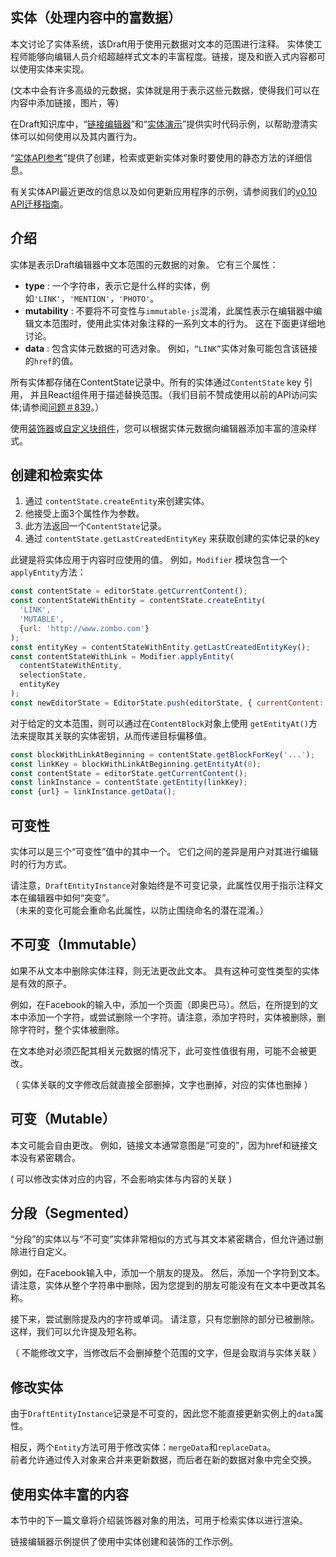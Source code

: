 ## 实体（处理内容中的富数据）

本文讨论了实体系统，该Draft用于使用元数据对文本的范围进行注释。 实体使工程师能够向编辑人员介绍超越样式文本的丰富程度。链接，提及和嵌入式内容都可以使用实体来实现。

\(文本中会有许多高级的元数据，实体就是用于表示这些元数据，使得我们可以在内容中添加链接，图片，等\)

在Draft知识库中，“[链接编辑器](https://github.com/facebook/draft-js/tree/master/examples/draft-0-10-0/link)”和“[实体演示](https://github.com/facebook/draft-js/tree/master/examples/draft-0-10-0/entity)”提供实时代码示例，以帮助澄清实体可以如何使用以及其内置行为。

“[实体API参考](https://draftjs.org/docs/api-reference-entity.html)”提供了创建，检索或更新实体对象时要使用的静态方法的详细信息。

有关实体API最近更改的信息以及如何更新应用程序的示例，请参阅我们的[v0.10 API迁移指南](https://draftjs.org/docs/v0-10-api-migration.html#content)。

## 介绍

实体是表示Draft编辑器中文本范围的元数据的对象。 它有三个属性：

* **type** : 一个字符串，表示它是什么样的实体，例如`'LINK'`，`'MENTION'`，`'PHOTO'`。
* **mutability** : 不要将不可变性与`immutable-js`混淆，此属性表示在编辑器中编辑文本范围时，使用此实体对象注释的一系列文本的行为。 这在下面更详细地讨论。
* **data** : 包含实体元数据的可选对象。 例如，`“LINK”`实体对象可能包含该链接的`href`的值。

所有实体都存储在ContentState记录中。所有的实体通过`ContentState` key 引用， 并且React组件用于描述替换范围。（我们目前不赞成使用以前的API访问实体;请参阅[问题＃839](https://github.com/facebook/draft-js/issues/839)。）

使用[装饰器](https://draftjs.org/docs/advanced-topics-decorators.html)或[自定义块组件](https://draftjs.org/docs/advanced-topics-block-components.html)，您可以根据实体元数据向编辑器添加丰富的渲染样式。

## 创建和检索实体

1. 通过 `contentState.createEntity`来创建实体。
2. 他接受上面3个属性作为参数。
3. 此方法返回一个`ContentState`记录。
4. 通过 `contentState.getLastCreatedEntityKey` 来获取创建的实体记录的key

此键是将实体应用于内容时应使用的值。 例如，`Modifier` 模块包含一个`applyEntity`方法：

```js
const contentState = editorState.getCurrentContent();
const contentStateWithEntity = contentState.createEntity(
  'LINK',
  'MUTABLE',
  {url: 'http://www.zombo.com'}
);
const entityKey = contentStateWithEntity.getLastCreatedEntityKey();
const contentStateWithLink = Modifier.applyEntity(
  contentStateWithEntity,
  selectionState,
  entityKey
);
const newEditorState = EditorState.push(editorState, { currentContent: contentStateWithLink });
```

对于给定的文本范围，则可以通过在`ContentBlock`对象上使用 `getEntityAt()`方法来提取其关联的实体密钥，从而传递目标偏移值。

```js
const blockWithLinkAtBeginning = contentState.getBlockForKey('...');
const linkKey = blockWithLinkAtBeginning.getEntityAt(0);
const contentState = editorState.getCurrentContent();
const linkInstance = contentState.getEntity(linkKey);
const {url} = linkInstance.getData();
```

## 可变性

实体可以是三个“可变性”值中的其中一个。 它们之间的差异是用户对其进行编辑时的行为方式。

请注意，`DraftEntityInstance`对象始终是不可变记录，此属性仅用于指示注释文本在编辑器中如何“突变”。  
（未来的变化可能会重命名此属性，以防止围绕命名的潜在混淆。）

## 不可变（Immutable）

如果不从文本中删除实体注释，则无法更改此文本。 具有这种可变性类型的实体是有效的原子。

例如，在Facebook的输入中，添加一个页面（即奥巴马）。然后，在所提到的文本中添加一个字符，或尝试删除一个字符。请注意，添加字符时，实体被删除，删除字符时，整个实体被删除。

在文本绝对必须匹配其相关元数据的情况下，此可变性值很有用，可能不会被更改。

（ 实体关联的文字修改后就直接全部删掉，文字也删掉，对应的实体也删掉 ）

## 可变（Mutable）

本文可能会自由更改。 例如，链接文本通常意图是“可变的”，因为href和链接文本没有紧密耦合。

\( 可以修改实体对应的内容，不会影响实体与内容的关联 \)

## 分段（Segmented）

“分段”的实体以与“不可变”实体非常相似的方式与其文本紧密耦合，但允许通过删除进行自定义。

例如，在Facebook输入中，添加一个朋友的提及。 然后，添加一个字符到文本。 请注意，实体从整个字符串中删除，因为您提到的朋友可能没有在文本中更改其名称。

接下来，尝试删除提及内的字符或单词。 请注意，只有您删除的部分已被删除。 这样，我们可以允许提及短名称。

（ 不能修改文字，当修改后不会删掉整个范围的文字，但是会取消与实体关联 ）

## 修改实体

由于`DraftEntityInstance`记录是不可变的，因此您不能直接更新实例上的`data`属性。

相反，两个`Entity`方法可用于修改实体：`mergeData`和`replaceData`。  
前者允许通过传入对象来合并来更新数据，而后者在新的数据对象中完全交换。

## 使用实体丰富的内容

本节中的下一篇文章将介绍装饰器对象的用法，可用于检索实体以进行渲染。

链接编辑器示例提供了使用中实体创建和装饰的工作示例。

